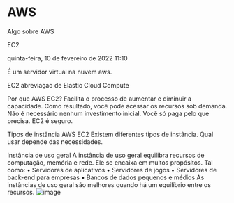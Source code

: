# AWS
Algo sobre AWS


EC2

quinta-feira, 10 de fevereiro de 2022
11:10

É um servidor virtual na nuvem aws.

EC2 abreviaçao de Elastic Cloud Compute

Por que AWS EC2?
Facilita o processo de aumentar e diminuir a capacidade.
Como resultado, você pode acessar os recursos sob demanda.
Não é necessário nenhum investimento inicial.
Você só paga pelo que precisa.
EC2 é seguro.

Tipos de instância AWS EC2
Existem diferentes tipos de instância.
Qual usar depende das necessidades.

Instância de uso geral
A instância de uso geral equilibra recursos de computação, memória e rede.
Ele se encaixa em muitos propósitos. Tal como:
	• Servidores de aplicativos
	• Servidores de jogos
	• Servidores de back-end para empresas
	• Bancos de dados pequenos e médios
As instâncias de uso geral são melhores quando há um equilíbrio entre os recursos.
![image](https://user-images.githubusercontent.com/57508500/165304967-328e285c-4172-4820-8c98-fbe356c69187.png)
